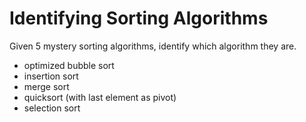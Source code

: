 # Identifying Sorting Algorithms
Given 5 mystery sorting algorithms, identify which algorithm they are.
- optimized bubble sort
- insertion sort
- merge sort
- quicksort (with last element as pivot)
- selection sort
